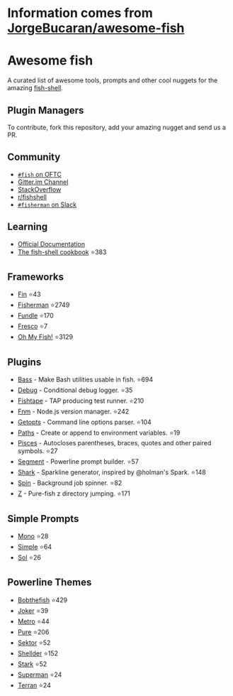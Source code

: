 # Information comes from [JorgeBucaran/awesome-fish](https://github.com/JorgeBucaran/awesome-fish)
# Awesome fish

A curated list of awesome tools, prompts and other cool nuggets for the amazing [fish-shell](https://github.com/fish-shell/fish-shell).

## Plugin Managers

To contribute, fork this repository, add your amazing nugget and send us a PR.

## Community

* [`#fish` on OFTC](https://webchat.oftc.net/?channels=fish)
* [Gitter.im Channel](https://gitter.im/fish-shell/fish-shell)
* [StackOverflow](http://stackoverflow.com/questions/tagged/fish)
* [r/fishshell](https://www.reddit.com/r/fishshell/)
* [`#fisherman` on Slack](https://fisherman-wharf.herokuapp.com)

## Learning

* [Official Documentation](http://fishshell.com/docs/current/index.html)
* [The fish-shell cookbook](https://github.com/JorgeBucaran/fish-shell-cookbook) :star:383

## Frameworks

* [Fin](https://github.com/fisherman/fin) :star:43
* [Fisherman](https://github.com/fisherman/fisherman) :star:2749
* [Fundle](https://github.com/tuvistavie/fundle) :star:170
* [Fresco](https://github.com/masa0x80/fresco) :star:7
* [Oh My Fish!](https://github.com/oh-my-fish/oh-my-fish) :star:3129

## Plugins

* [Bass](https://github.com/edc/bass) - Make Bash utilities usable in fish. :star:694
* [Debug](https://github.com/fisherman/debug) - Conditional debug logger. :star:35
* [Fishtape](https://github.com/fisherman/fishtape) - TAP producing test runner. :star:210
* [Fnm](https://github.com/fisherman/fnm) - Node.js version manager. :star:242
* [Getopts](https://github.com/fisherman/getopts) - Command line options parser. :star:104
* [Paths](https://github.com/fisherman/paths) - Create or append to environment variables. :star:19
* [Pisces](https://github.com/laughedelic/pisces) - Autocloses parentheses, braces, quotes and other paired symbols. :star:27
* [Segment](https://github.com/fisherman/segment) - Powerline prompt builder. :star:57
* [Shark](https://github.com/fisherman/shark) - Sparkline generator, inspired by @holman's Spark. :star:148
* [Spin](https://github.com/fisherman/spin) - Background job spinner. :star:82
* [Z](https://github.com/fisherman/z) - Pure-fish z directory jumping. :star:171

## Simple Prompts

* [Mono](https://github.com/fisherman/mono) :star:28
* [Simple](https://github.com/fisherman/simple) :star:64
* [Sol](https://github.com/fisherman/sol) :star:26

## Powerline Themes

* [Bobthefish](https://github.com/oh-my-fish/theme-bobthefish) :star:429
* [Joker](https://github.com/fisherman/joker) :star:39
* [Metro](https://github.com/fisherman/metro) :star:44
* [Pure](https://github.com/rafaelrinaldi/pure) :star:206
* [Sektor](https://github.com/fisherman/sektor) :star:52
* [Shellder](https://github.com/simnalamburt/shellder) :star:152
* [Stark](https://github.com/fisherman/stark) :star:52
* [Superman](https://github.com/fisherman/superman) :star:24
* [Terran](https://github.com/fisherman/terran) :star:24

